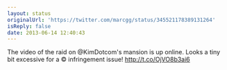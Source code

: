 ```yaml
---
layout: status
originalUrl: 'https://twitter.com/marcgg/status/345521178389131264'
isReply: false
date: 2013-06-14 12:40:43
---
```


The video of the raid on @KimDotcom's mansion is up online. Looks a tiny bit excessive for a © infringement issue! http://t.co/OjVO8b3ai6
